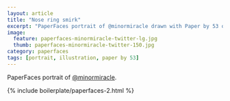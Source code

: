 ```yaml
---
layout: article
title: "Nose ring smirk"
excerpt: "PaperFaces portrait of @minormiracle drawn with Paper by 53 on an iPad."
image: 
  feature: paperfaces-minormiracle-twitter-lg.jpg
  thumb: paperfaces-minormiracle-twitter-150.jpg
category: paperfaces
tags: [portrait, illustration, paper by 53]
---
```


PaperFaces portrait of [@minormiracle](http://twitter.com/minormiracle).

{% include boilerplate/paperfaces-2.html %}
